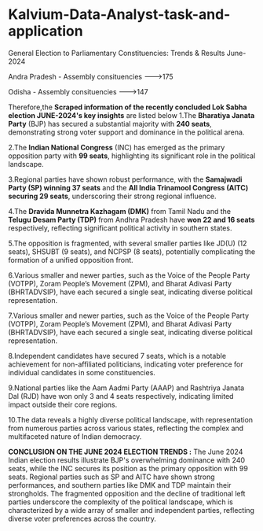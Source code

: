 # Kalvium-Data-Analyst-task-and-application
General Election to Parliamentary Constituencies: Trends &amp; Results June-2024

Andra Pradesh - Assembly consituencies --->175

Odisha - Assembly consituencies --->147


Therefore,the **Scraped  information of the recently concluded Lok Sabha election JUNE-2024's key insights** are listed below 
  1.The **Bharatiya Janata Party** (BJP) has secured a substantial majority with **240 seats**, demonstrating strong voter support and dominance in the political arena.

  2.The **Indian National Congress** (INC) has emerged as the primary opposition party with **99 seats**, highlighting its significant role in the political landscape.

  3.Regional parties have shown robust performance, with the **Samajwadi Party (SP) winning 37 seats** and the **All India Trinamool Congress (AITC) securing 29 seats**, 
    underscoring their strong regional influence.

  4.The **Dravida Munnetra Kazhagam (DMK)** from Tamil Nadu and the **Telugu Desam Party (TDP)** from Andhra Pradesh have **won 22 and 16 seats** respectively, reflecting 
    significant political activity in southern states.
    
  5.The opposition is fragmented, with several smaller parties like JD(U) (12 seats), SHSUBT (9 seats), and NCPSP (8 seats), potentially complicating the formation of a 
    unified opposition front.
    
  6.Various smaller and newer parties, such as the Voice of the People Party (VOTPP), Zoram People’s Movement (ZPM), and Bharat Adivasi Party (BHRTADVSIP), have each secured     a single seat, indicating diverse political representation.
  
  7.Various smaller and newer parties, such as the Voice of the People Party (VOTPP), Zoram People’s Movement (ZPM), and Bharat Adivasi Party (BHRTADVSIP), have each secured     a single seat, indicating diverse political representation.
  
  8.Independent candidates have secured 7 seats, which is a notable achievement for non-affiliated politicians, indicating voter preference for individual candidates in some       constituencies.
  
  9.National parties like the Aam Aadmi Party (AAAP) and Rashtriya Janata Dal (RJD) have won only 3 and 4 seats respectively, indicating limited impact outside their core        regions.
  
  10.The data reveals a highly diverse political landscape, with representation from numerous parties across various states, reflecting the complex and multifaceted nature        of Indian democracy.




**CONCLUSION ON THE JUNE 2024 ELECTION TRENDS :**
                                              The June 2024 Indian election results illustrate BJP's overwhelming dominance with 240 seats, while the INC secures its position as the primary opposition with 99 seats. Regional parties such as SP and AITC have shown strong performances, and southern parties like DMK and TDP maintain their strongholds. The fragmented opposition and the decline of traditional left parties underscore the complexity of the political landscape, which is characterized by a wide array of smaller and independent parties, reflecting diverse voter preferences across the country.
